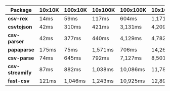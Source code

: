 | Package | 10x10K | 100x10K | 10x100K | 100x100K | 10x1000K 
|---------|---|---|---|---|---
| **csv-rex** | 14ms | 59ms | 117ms | 604ms | 1,171ms 
| **csvtojson** | 42ms | 310ms | 421ms | 3,131ms | 4,209ms 
| **csv-parser** | 42ms | 377ms | 440ms | 4,129ms | 4,782ms 
| **papaparse** | 175ms | 75ms | 1,571ms | 706ms | 14,265ms 
| **csv-parse** | 74ms | 645ms | 792ms | 7,127ms | 8,501ms 
| **csv-streamify** | 87ms | 882ms | 1,038ms | 10,086ms | 11,787ms 
| **fast-csv** | 121ms | 1,046ms | 1,243ms | 10,925ms | 12,890ms 
